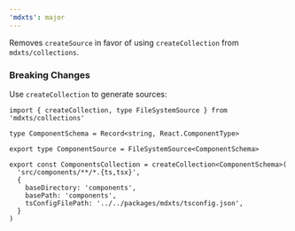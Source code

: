 ```yaml
---
'mdxts': major
---
```


Removes `createSource` in favor of using `createCollection` from `mdxts/collections`.

### Breaking Changes

Use `createCollection` to generate sources:

```tsx
import { createCollection, type FileSystemSource } from 'mdxts/collections'

type ComponentSchema = Record<string, React.ComponentType>

export type ComponentSource = FileSystemSource<ComponentSchema>

export const ComponentsCollection = createCollection<ComponentSchema>(
  'src/components/**/*.{ts,tsx}',
  {
    baseDirectory: 'components',
    basePath: 'components',
    tsConfigFilePath: '../../packages/mdxts/tsconfig.json',
  }
)
```

